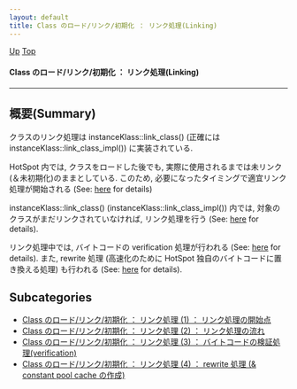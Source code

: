 ```yaml
---
layout: default
title: Class のロード/リンク/初期化 ： リンク処理(Linking)
---
```

[Up](no7882ALm.html) [Top](../index.html)

#### Class のロード/リンク/初期化 ： リンク処理(Linking)

--- 
## 概要(Summary)
クラスのリンク処理は instanceKlass::link_class() (正確には instanceKlass::link_class_impl()) に実装されている.

HotSpot 内では, クラスをロードした後でも, 実際に使用されるまでは未リンク(＆未初期化)のままとしている.
このため, 必要になったタイミングで適宜リンク処理が開始される (See: [here](no8U-5iL83.html) for details)

instanceKlass::link_class() (instanceKlass::link_class_impl()) 内では,
対象のクラスがまだリンクされていなければ, リンク処理を行う
(See: [here](no3059xqe.html) for details).

リンク処理中では, バイトコードの verification 処理が行われる (See: [here](no7882amm.html) for details).
また, rewrite 処理 (高速化のために HotSpot 独自のバイトコードに置き換える処理) も行われる (See: [here](no3059AfB.html) for details).



## Subcategories
* [Class のロード/リンク/初期化 ： リンク処理 (1) ： リンク処理の開始点](no8U-5iL83.html)
* [Class のロード/リンク/初期化 ： リンク処理 (2) ： リンク処理の流れ  ](no3059xqe.html)
* [Class のロード/リンク/初期化 ： リンク処理 (3) ： バイトコードの検証処理(verification)  ](no7882amm.html)
* [Class のロード/リンク/初期化 ： リンク処理 (4) ： rewrite 処理 (& constant pool cache の作成) ](no3059AfB.html)



